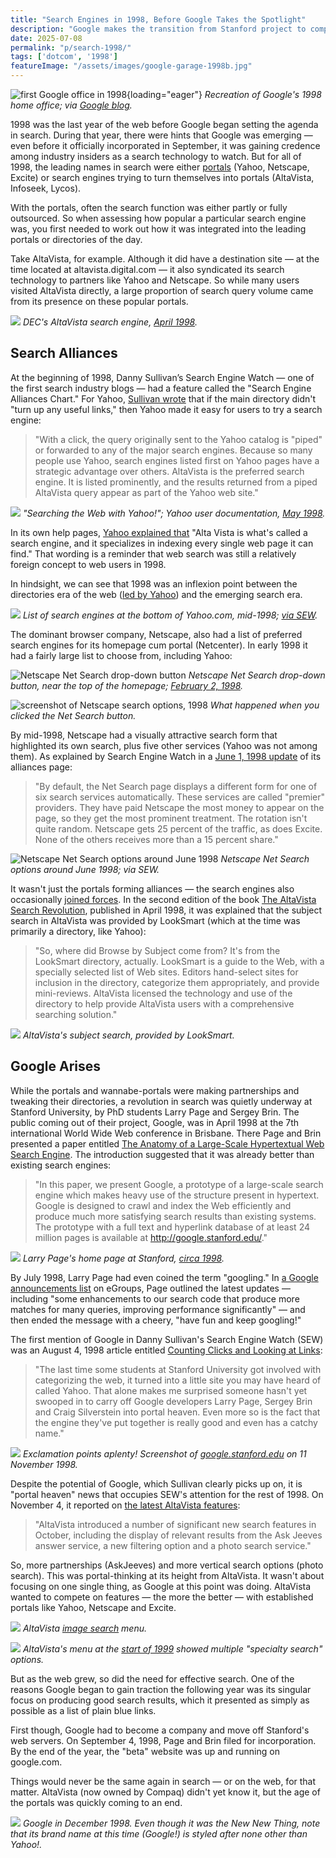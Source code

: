 ```yaml
---
title: "Search Engines in 1998, Before Google Takes the Spotlight"
description: "Google makes the transition from Stanford project to company over 1998, but it is portals like Yahoo! and portal-wannabes like AltaVista that feature in Danny Sullivan's Search Engine Watch that year."
date: 2025-07-08
permalink: "p/search-1998/"
tags: ['dotcom', '1998']
featureImage: "/assets/images/google-garage-1998b.jpg"
---
```


![first Google office in 1998](/assets/images/google-garage-1998b.jpg){loading="eager"}
*Recreation of Google's 1998 home office; via [Google blog](https://blog.google/products/maps/inside-googles-original-garage-1998-style/).*

1998 was the last year of the web before Google began setting the agenda in search. During that year, there were hints that Google was emerging — even before it officially incorporated in September, it was gaining credence among industry insiders as a search technology to watch. But for all of 1998, the leading names in search were either [portals](/p/portals-1998/) (Yahoo, Netscape, Excite) or search engines trying to turn themselves into portals (AltaVista, Infoseek, Lycos).

With the portals, often the search function was either partly or fully outsourced. So when assessing how popular a particular search engine was, you first needed to work out how it was integrated into the leading portals or directories of the day.

Take AltaVista, for example. Although it did have a destination site — at the time located at altavista.digital.com — it also syndicated its search technology to partners like Yahoo and Netscape. So while many users visited AltaVista directly, a large proportion of search query volume came from its presence on these popular portals.

![](/assets/images/altavista-april1998.jpg)
*DEC's AltaVista search engine, [April 1998](https://web.archive.org/web/19980423064646/http://altavista.digital.com/).*

## Search Alliances

At the beginning of 1998, Danny Sullivan’s Search Engine Watch — one of the first search industry blogs — had a feature called the "Search Engine Alliances Chart." For Yahoo, [Sullivan wrote](https://web.archive.org/web/19980201125023/http://www.searchenginewatch.com/alliances.htm) that if the main directory didn't "turn up any useful links," then Yahoo made it easy for users to try a search engine:

> "With a click, the query originally sent to the Yahoo catalog is "piped" or forwarded to any of the major search engines. Because so many people use Yahoo, search engines listed first on Yahoo pages have a strategic advantage over others. AltaVista is the preferred search engine. It is listed prominently, and the results returned from a piped AltaVista query appear as part of the Yahoo web site."

![](/assets/images/yahoo-howto-search-1998.jpg)
*"Searching the Web with Yahoo!"; Yahoo user documentation, [May 1998](https://web.archive.org/web/19980512115014/http://howto.yahoo.com/chapters/7/3.html).*

In its own help pages, [Yahoo explained that](https://web.archive.org/web/19980512114312/http://howto.yahoo.com/chapters/7/4.html) "Alta Vista is what's called a search engine, and it specializes in indexing every single web page it can find." That wording is a reminder that web search was still a relatively foreign concept to web users in 1998. 

In hindsight, we can see that 1998 was an inflexion point between the directories era of the web ([led by Yahoo](/p/1994-perl-yahoo/)) and the emerging search era.

![](/assets/images/alt-search-engines-yahoo1998.png)
*List of search engines at the bottom of Yahoo.com, mid-1998; [via SEW](https://web.archive.org/web/19980710023616/http://searchenginewatch.com/reports/alliances.html).*

The dominant browser company, Netscape, also had a list of preferred search engines for its homepage cum portal (Netcenter). In early 1998 it had a fairly large list to choose from, including Yahoo: 

![Netscape Net Search drop-down button](/assets/images/netscape-netsearch-feb1998.png)
*Netscape Net Search drop-down button, near the top of the homepage; [February 2, 1998](https://web.archive.org/web/19980202113922/http://www.netscape.com/).*

![screenshot of Netscape search options, 1998](/assets/images/netscape-feb98-search.jpg)
*What happened when you clicked the Net Search button.*

By mid-1998, Netscape had a visually attractive search form that highlighted its own search, plus five other services (Yahoo was not among them). As explained by Search Engine Watch in a [June 1, 1998 update](https://web.archive.org/web/19980710023616/http://searchenginewatch.com/reports/alliances.html) of its alliances page:

> "By default, the Net Search page displays a different form for one of six search services automatically. These services are called "premier" providers. They have paid Netscape the most money to appear on the page, so they get the most prominent treatment. The rotation isn't quite random. Netscape gets 25 percent of the traffic, as does Excite. None of the others receives more than a 15 percent share."

![Netscape Net Search options around June 1998](/assets/images/netsearch-june1998.png)
*Netscape Net Search options around June 1998; via SEW.*

It wasn't just the portals forming alliances — the search engines also occasionally [joined forces](https://web.archive.org/web/19990908071445/http://www.altavista.com/av/content/pr012098a.htm). In the second edition of the book [The AltaVista Search Revolution](https://archive.org/details/altavistasearchr0000raye/mode/1up?view=theater), published in April 1998, it was explained that the subject search in AltaVista was provided by LookSmart (which at the time was primarily a directory, like Yahoo):

> "So, where did Browse by Subject come from? It's from the LookSmart directory, actually. LookSmart is a guide to the Web, with a specially selected list of Web sites. Editors hand-select sites for inclusion in the directory, categorize them appropriately, and provide mini-reviews. AltaVista licensed the technology and use of the directory to help provide AltaVista users with a comprehensive searching solution."

![](/assets/images/altavista-looksmart-subject-search.jpg)
*AltaVista's subject search, provided by LookSmart.*

## Google Arises

While the portals and wannabe-portals were making partnerships and tweaking their directories, a revolution in search was quietly underway at Stanford University, by PhD students Larry Page and Sergey Brin. The public coming out of their project, Google, was in April 1998 at the 7th international World Wide Web conference in Brisbane. There Page and Brin presented a paper entitled [The Anatomy of a Large-Scale Hypertextual Web Search Engine](https://archives.iw3c2.org/www7/proceedings/1921/com1921.htm). The introduction suggested that it was already better than existing search engines:

> "In this paper, we present Google, a prototype of a large-scale search engine which makes heavy use of the structure present in hypertext. Google is designed to crawl and index the Web efficiently and produce much more satisfying search results than existing systems. The prototype with a full text and hyperlink database of at least 24 million pages is available at http://google.stanford.edu/."

![](/assets/images/larrypage-stanford-homepage-1998.jpg)
*Larry Page's home page at Stanford, [circa 1998](https://web.archive.org/web/20000815090111/http://www-db.stanford.edu/~page/).*

By July 1998, Larry Page had even coined the term "googling." In [a Google announcements list](https://web.archive.org/web/19991009052012/http://www.egroups.com/group/google-friends/3.html) on eGroups, Page outlined the latest updates — including "some enhancements to our search code that produce more matches for many queries, improving performance significantly" — and then ended the message with a cheery, "have fun and keep googling!"

The first mention of Google in Danny Sullivan's Search Engine Watch (SEW) was an August 4, 1998 article entitled [Counting Clicks and Looking at Links](https://web.archive.org/web/19990128055746/http://www.searchenginewatch.com/sereport/9808-clicks.html):

> "The last time some students at Stanford University got involved with categorizing the web, it turned into a little site you may have heard of called Yahoo. That alone makes me surprised someone hasn't yet swooped in to carry off Google developers Larry Page, Sergey Brin and Craig Silverstein into portal heaven. Even more so is the fact that the engine they've put together is really good and even has a catchy name."

![](/assets/images/google-standford-nov1998.jpg)
*Exclamation points aplenty! Screenshot of [google.stanford.edu](https://web.archive.org/web/19981111183552/http://google.stanford.edu/) on 11 November 1998.*

Despite the potential of Google, which Sullivan clearly picks up on, it is "portal heaven" news that occupies SEW's attention for the rest of 1998. On November 4, it reported on [the latest AltaVista features](https://web.archive.org/web/19990505220249/http://searchenginewatch.com/sereport/9811-altavista.html):

> "AltaVista introduced a number of significant new search features in October, including the display of relevant results from the Ask Jeeves answer service, a new filtering option and a photo search service."

So, more partnerships (AskJeeves) and more vertical search options (photo search). This was portal-thinking at its height from AltaVista. It wasn't about focusing on one single thing, as Google at this point was doing. AltaVista wanted to compete on features — the more the better — with established portals like Yahoo, Netscape and Excite.  

![](/assets/images/altavista-imagesearch.png)
*AltaVista [image search](https://web.archive.org/web/19990429055202/http://image.altavista.com:80/cgi-bin/avncgi) menu.*

![](/assets/images/altavista-jan99-specializedsearch.png)
*AltaVista's menu at the [start of 1999](https://web.archive.org/web/19990125093146/http://altavista.com/) showed multiple "specialty search" options.*

But as the web grew, so did the need for effective search. One of the reasons Google began to gain traction the following year was its singular focus on producing good search results, which it presented as simply as possible as a list of plain blue links.

First though, Google had to become a company and move off Stanford's web servers. On September 4, 1998, Page and Brin filed for incorporation. By the end of the year, the "beta" website was up and running on google.com. 

Things would never be the same again in search — or on the web, for that matter. AltaVista (now owned by Compaq) didn't yet know it, but the age of the portals was quickly coming to an end.

![](/assets/images/google-dec2008-beta.png)
*Google in December 1998. Even though it was the New New Thing, note that its brand name at this time (Google!) is styled after none other than Yahoo!.*
